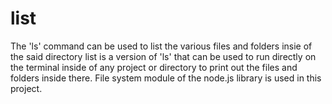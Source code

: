 # list
 The 'ls' command can be used to list the various files and folders insie of the said directory
 list is a version of 'ls' that can be used to run directly on the terminal inside of any project or directory to print out the files and folders inside there.
 File system module of the node.js library is used in this project.
